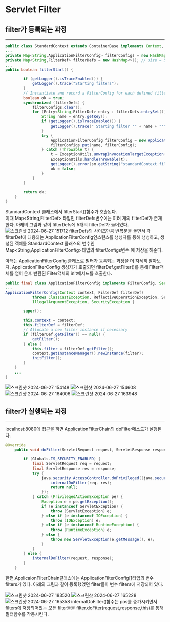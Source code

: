 #  Servlet Filter

## filter가 등록되는 과정
---
```java
public class StandardContext extends ContainerBase implements Context, NotificationEmitter {
...
private Map<String,ApplicationFilterConfig> filterConfigs = new HashMap<>(); // Guarded by filterDefs //size=0
private Map<String,FilterDef> filterDefs = new HashMap<>(); // size = 5
...
public boolean filterStart() {

        if (getLogger().isTraceEnabled()) {
            getLogger().trace("Starting filters");
        }
        // Instantiate and record a FilterConfig for each defined filter
        boolean ok = true;
        synchronized (filterDefs) {
            filterConfigs.clear();
            for (Entry<String,FilterDef> entry : filterDefs.entrySet()) {
                String name = entry.getKey();
                if (getLogger().isTraceEnabled()) {
                    getLogger().trace(" Starting filter '" + name + "'");
                }
                try {
                    ApplicationFilterConfig filterConfig = new ApplicationFilterConfig(this, entry.getValue());
                    filterConfigs.put(name, filterConfig);
                } catch (Throwable t) {
                    t = ExceptionUtils.unwrapInvocationTargetException(t);
                    ExceptionUtils.handleThrowable(t);
                    getLogger().error(sm.getString("standardContext.filterStart", name), t);
                    ok = false;
                }
            }
        }

        return ok;
    }
}
```
StandardContext 클래스에서 filterStart()함수가 호출된다.  
이때 Map<String,FilterDef> 타입인 filterDefs변수에는 여러 개의 filterDef가 존재한다.
아래의 그림과 같이 filterDefs에 5개의 filterDef가 들어있다.
![스크린샷 2024-06-27 151712](https://github.com/beginerer/spring-security/assets/96945728/afddd8da-80f6-424f-9c39-38b6c18f283b)
filterDefs의 사이즈만큼 반복문을 돌면서 각 filterDef에 대응되는 ApplicationFilterConfig인스턴스를 생성자를 통해 생성하고, 생성된 객체를 StandardContext 클래스의 변수인  Map<String,ApplicationFilterConfig>타입의 filterConfigs변수 에 저장을 해준다.

아래는 ApplicationFilterConfig 클래스로 필터가 등록되는 과정을 더 자세히 알아보자. ApplicationFilterConfig 생성자가 호출되면 filterDef.getFilter()를 통해 Filter객체를 얻어 온후 반환된 Filter객체의 init메서드를 호출한다.
```java
public final class ApplicationFilterConfig implements FilterConfig, Serializable {
...
ApplicationFilterConfig(Context context, FilterDef filterDef)
            throws ClassCastException, ReflectiveOperationException, ServletException, NamingException,
            IllegalArgumentException, SecurityException {

        super();

        this.context = context;
        this.filterDef = filterDef;
        // Allocate a new filter instance if necessary
        if (filterDef.getFilter() == null) {
            getFilter();
        } else {
            this.filter = filterDef.getFilter();
            context.getInstanceManager().newInstance(filter);
            initFilter();
        }
    }
    ...
}
```
![스크린샷 2024-06-27 154148](https://github.com/beginerer/spring-security/assets/96945728/ba16e3ba-fc73-44f6-a8b6-d66c0854eb24)
![스크린샷 2024-06-27 154608](https://github.com/beginerer/spring-security/assets/96945728/f7798136-7d48-4451-a365-99e961c834ea)
![스크린샷 2024-06-27 164006](https://github.com/beginerer/spring-security/assets/96945728/ac0f5783-6721-49f7-98bf-bca4340577a3)
![스크린샷 2024-06-27 163948](https://github.com/beginerer/spring-security/assets/96945728/8bcd4f4a-a336-4015-b4c0-0f48061d92a1)


## filter가 실행되는 과정
---
localhost:8080에 접근을 하면 ApplicationFilterChain의 doFilter메소드가 실행된다.
```java
@Override
    public void doFilter(ServletRequest request, ServletResponse response) throws IOException, ServletException {

        if (Globals.IS_SECURITY_ENABLED) {
            final ServletRequest req = request;
            final ServletResponse res = response;
            try {
                java.security.AccessController.doPrivileged((java.security.PrivilegedExceptionAction<Void>) () -> {
                    internalDoFilter(req, res);
                    return null;
                });
            } catch (PrivilegedActionException pe) {
                Exception e = pe.getException();
                if (e instanceof ServletException) {
                    throw (ServletException) e;
                } else if (e instanceof IOException) {
                    throw (IOException) e;
                } else if (e instanceof RuntimeException) {
                    throw (RuntimeException) e;
                } else {
                    throw new ServletException(e.getMessage(), e);
                }
            }
        } else {
            internalDoFilter(request, response);
        }
    }
```
한편,ApplicaionFIlterChain클래스에는 ApplicationFilterConfig[]타입의 변수 filters가 있다. 아래의 그림과 같이 등록했었던 filter들이 변수 filters에 저장되어 있다.

![스크린샷 2024-06-27 183520](https://github.com/beginerer/spring-security/assets/96945728/57b7bc80-b3d0-4451-9546-9f6a5ccb4cef)
![스크린샷 2024-06-27 165228](https://github.com/beginerer/spring-security/assets/96945728/57779808-2736-4076-aabf-6fcfe5e54e7e)
![스크린샷 2024-06-27 165358](https://github.com/beginerer/spring-security/assets/96945728/2d10934e-bd87-49c5-bd29-28a31e2a0b85)
internalDoFilter()함수는 pos를 증가시키면서 filters에 저장되어있는 모든 filter들을 filter.doFiter(request,response,this)를 통해 필터함수를 작동시킨다.
